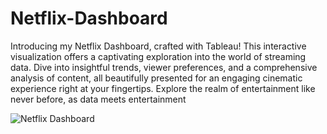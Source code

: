 # Netflix-Dashboard
Introducing my Netflix Dashboard, crafted with Tableau! This interactive visualization offers a captivating exploration into the world of streaming data. Dive into insightful trends, viewer preferences, and a comprehensive analysis of content, all beautifully presented for an engaging cinematic experience right at your fingertips. Explore the realm of entertainment like never before, as data meets entertainment

![Netflix Dashboard](https://github.com/Shariq-Shahab/Netflix-Dashboard/assets/129692920/9172915c-3134-4cd6-9f07-3a3b727df9c3) 
